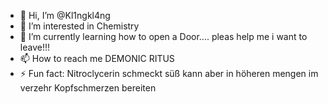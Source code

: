 - 👋 Hi, I’m @Kl1ngkl4ng
- 👀 I’m interested in Chemistry
- 🌱 I’m currently learning how to open a Door.... pleas help me i want to leave!!!
- 📫 How to reach me DEMONIC RITUS
- ⚡ Fun fact: Nitroclycerin schmeckt süß kann aber in höheren mengen im verzehr Kopfschmerzen bereiten

<!---
Kl1ngkl4ng/Kl1ngkl4ng is a ✨ special ✨ repository because its `README.md` (this file) appears on your GitHub profile.
You can click the Preview link to take a look at your changes.
--->

